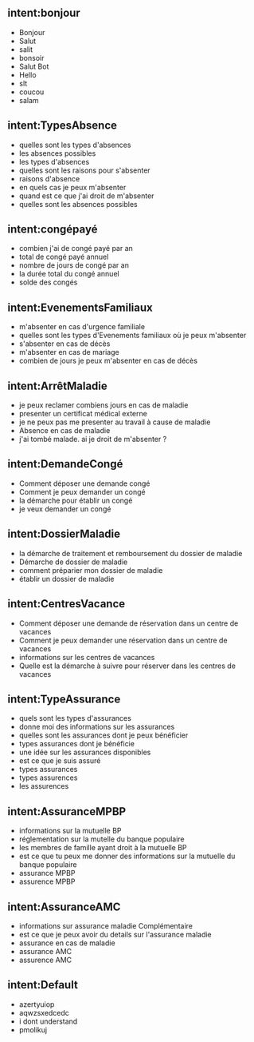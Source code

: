 ## intent:bonjour
- Bonjour
- Salut
- salit
- bonsoir
- Salut Bot
- Hello
- slt
- coucou
- salam

## intent:TypesAbsence
- quelles sont les types d'absences
- les absences possibles
- les types d'absences
- quelles sont les raisons pour s'absenter
- raisons d'absence
- en quels cas je peux m'absenter
- quand est ce que j'ai droit de m'absenter
- quelles sont les absences possibles

## intent:congépayé
- combien j'ai de congé payé par an
- total de congé payé annuel
- nombre de jours de congé par an
- la durée total du congé annuel
- solde des congés

## intent:EvenementsFamiliaux
- m'absenter en cas d'urgence familiale
- quelles sont les types d'Evenements familiaux où je peux m'absenter
- s'absenter en cas de décès
- m'absenter en cas de mariage
- combien de jours je peux m'absenter en cas de décès

## intent:ArrêtMaladie
- je peux reclamer combiens jours en cas de maladie
- presenter un certificat médical externe
- je ne peux pas me presenter au travail à cause de maladie
- Absence en cas de maladie
- j'ai tombé malade. ai je droit de m'absenter ?

## intent:DemandeCongé
- Comment déposer une demande congé
- Comment je peux demander un congé
- la démarche pour établir un congé
- je veux demander un congé

## intent:DossierMaladie
- la démarche de traitement et remboursement du dossier de maladie
- Démarche de dossier de maladie
- comment préparier mon dossier de maladie
- établir un dossier de maladie

## intent:CentresVacance
- Comment déposer une demande de réservation dans un centre de vacances
- Comment je peux demander une réservation dans un centre de vacances
- informations sur les centres de vacances
- Quelle est la démarche à suivre pour réserver dans les centres de vacances

## intent:TypeAssurance
- quels sont les types d'assurances
- donne moi des informations sur les assurances
- quelles sont les assurances dont je peux bénéficier
- types assurances dont je bénéficie
- une idée sur les assurances disponibles
- est ce que je suis assuré
- types assurances
- types assurences
- les assurences


## intent:AssuranceMPBP
- informations sur la mutuelle BP
- réglementation sur la mutelle du banque populaire
- les membres de famille ayant droit à la mutuelle BP
- est ce que tu peux me donner des informations sur la mutuelle du banque populaire
- assurance MPBP
- assurence MPBP


## intent:AssuranceAMC
- informations sur assurance maladie Complémentaire
- est ce que je peux avoir du details sur l'assurance maladie
- assurance en cas de maladie
- assurance AMC
- assurence AMC

## intent:Default
- azertyuiop
- aqwzsxedcedc
- i dont understand
- pmolikuj
